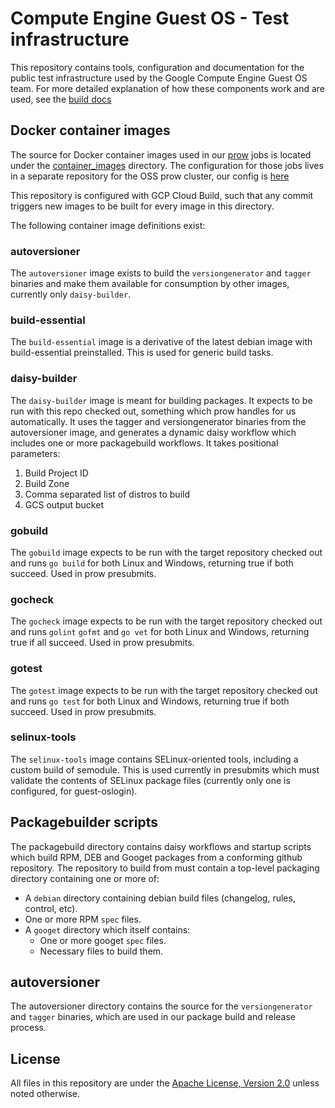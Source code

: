 # Compute Engine Guest OS - Test infrastructure

This repository contains tools, configuration and documentation for the public
test infrastructure used by the Google Compute Engine Guest OS team. For more
detailed explanation of how these components work and are used, see the [build
docs](index.md)

## Docker container images

The source for Docker container images used in our
[prow](https://github.com/kubernetes/test-infra/tree/master/prow) jobs is
located under the [container_images](container_images) directory. The
configuration for those jobs lives in a separate repository for the OSS prow
cluster, our config is
[here](https://github.com/GoogleCloudPlatform/oss-test-infra/tree/master/prow/prowjobs/GoogleCloudPlatform/gcp-guest/)

This repository is configured with GCP Cloud Build, such that any commit
triggers new images to be built for every image in this directory.

The following container image definitions exist:

### autoversioner

The `autoversioner` image exists to build the `versiongenerator` and `tagger`
binaries and make them available for consumption by other images, currently only
`daisy-builder`.

### build-essential

The `build-essential` image is a derivative of the latest debian image with
build-essential preinstalled. This is used for generic build tasks.

### daisy-builder

The `daisy-builder` image is meant for building packages. It expects to be run
with this repo checked out, something which prow handles for us automatically.
It uses the tagger and versiongenerator binaries from the autoversioner image,
and generates a dynamic daisy workflow which includes one or more packagebuild
workflows. It takes positional parameters:

1. Build Project ID
1. Build Zone
1. Comma separated list of distros to build
1. GCS output bucket

### gobuild

The `gobuild` image expects to be run with the target repository checked out and
runs `go build` for both Linux and Windows, returning true if both succeed. Used
in prow presubmits.

### gocheck

The `gocheck` image expects to be run with the target repository checked out and
runs `golint` `gofmt` and `go vet` for both Linux and Windows, returning true if
all succeed. Used in prow presubmits.

### gotest

The `gotest` image expects to be run with the target repository checked out and
runs `go test` for both Linux and Windows, returning true if both succeed. Used
in prow presubmits.

### selinux-tools

The `selinux-tools` image contains SELinux-oriented tools, including a custom
build of semodule. This is used currently in presubmits which must validate the
contents of SELinux package files (currently only one is configured, for
guest-oslogin).

## Packagebuilder scripts

The packagebuild directory contains daisy workflows and startup scripts which
build RPM, DEB and Googet packages from a conforming github repository. The
repository to build from must contain a top-level packaging directory containing
one or more of:

* A `debian` directory containing debian build files (changelog, rules, control,
  etc).
* One or more RPM `spec` files.
* A `googet` directory which itself contains:
  * One or more googet `spec` files.
  * Necessary files to build them.

## autoversioner

The autoversioner directory contains the source for the `versiongenerator` and
`tagger` binaries, which are used in our package build and release process.

## License

All files in this repository are under the
[Apache License, Version 2.0](LICENSE) unless noted otherwise.
